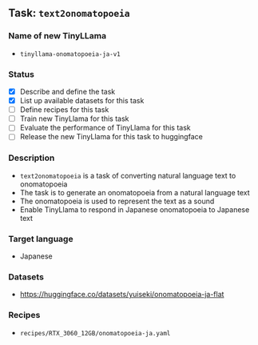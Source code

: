 ## Task: `text2onomatopoeia`

### Name of new TinyLLama

- `tinyllama-onomatopoeia-ja-v1`

### Status

- [x] Describe and define the task
- [x] List up available datasets for this task
- [ ] Define recipes for this task
- [ ] Train new TinyLlama for this task
- [ ] Evaluate the performance of TinyLlama for this task
- [ ] Release the new TinyLlama for this task to huggingface

### Description

- `text2onomatopoeia` is a task of converting natural language text to onomatopoeia
- The task is to generate an onomatopoeia from a natural language text
- The onomatopoeia is used to represent the text as a sound
- Enable TinyLlama to respond in Japanese onomatopoeia to Japanese text

### Target language

- Japanese

### Datasets

- https://huggingface.co/datasets/yuiseki/onomatopoeia-ja-flat

### Recipes

- `recipes/RTX_3060_12GB/onomatopoeia-ja.yaml`
